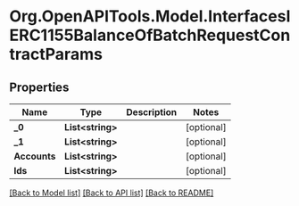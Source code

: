 # Org.OpenAPITools.Model.InterfacesIERC1155BalanceOfBatchRequestContractParams

## Properties

Name | Type | Description | Notes
------------ | ------------- | ------------- | -------------
**_0** | **List&lt;string&gt;** |  | [optional] 
**_1** | **List&lt;string&gt;** |  | [optional] 
**Accounts** | **List&lt;string&gt;** |  | [optional] 
**Ids** | **List&lt;string&gt;** |  | [optional] 

[[Back to Model list]](../README.md#documentation-for-models) [[Back to API list]](../README.md#documentation-for-api-endpoints) [[Back to README]](../README.md)

